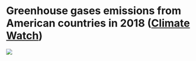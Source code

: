 # Greenhouse gases emissions from American countries in 2018 ([Climate Watch](https://www.climatewatchdata.org/data-explorer/historical-emissions?historical-emissions-data-sources=cait&historical-emissions-gases=all-ghg&historical-emissions-regions=All%20Selected&historical-emissions-sectors=All%20Selected&page=1))

<img src="https://github.com/DataFeast71/FeastViz/blob/main/GreenHouse/img/2021-08-05_FeastViz_GreenHouseEmissions.png?raw=true">

